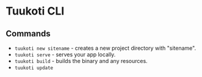 # Tuukoti CLI

## Commands

- `tuukoti new sitename` - creates a new project directory with "sitename".
- `tuukoti serve` - serves your app locally.
- `tuukoti build` - builds the binary and any resources.
- `tuukoti update`
